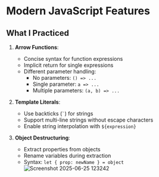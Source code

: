 # Modern JavaScript Features

## What I Practiced

1. **Arrow Functions**:
   - Concise syntax for function expressions
   - Implicit return for single expressions
   - Different parameter handling:
     - No parameters: `() => ...`
     - Single parameter: `a => ...`
     - Multiple parameters: `(a, b) => ...`

2. **Template Literals**:
   - Use backticks (`` ` ``) for strings
   - Support multi-line strings without escape characters
   - Enable string interpolation with `${expression}`

3. **Object Destructuring**:
   - Extract properties from objects
   - Rename variables during extraction
   - Syntax: `let { prop: newName } = object`
![Screenshot 2025-06-25 123242](https://github.com/user-attachments/assets/37a19f8e-d7ce-4163-8ca1-2f1d31deafd9)
